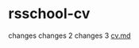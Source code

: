 # rsschool-cv
changes
changes 2
changes 3
[cv.md](https://github.com/Juliya2323/rsschool-cv/files/8837390/cv.md)
